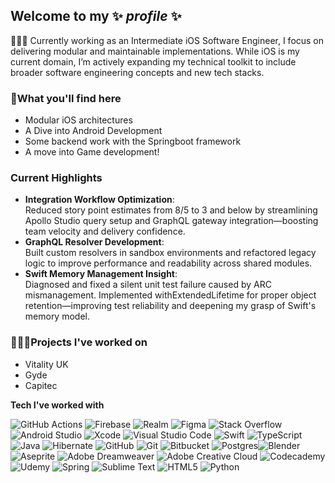 ## Welcome to my ✨ _profile_ ✨ 
👩🏻‍💻 Currently working as an Intermediate iOS Software Engineer, I focus on delivering modular and maintainable implementations. While iOS is my current domain, I’m actively expanding my technical toolkit to include broader software engineering concepts and new tech stacks.


### 📍What you'll find here 
* Modular iOS architectures
* A Dive into Android Development
* Some backend work with the Springboot framework
* A move into Game development!

### Current Highlights 
* **Integration Workflow Optimization**:  </br>
Reduced story point estimates from 8/5 to 3 and below by streamlining Apollo Studio query setup and GraphQL gateway integration—boosting team velocity and delivery confidence.
* **GraphQL Resolver Development**: </br>
Built custom resolvers in sandbox environments and refactored legacy logic to improve performance and readability across shared modules.
* **Swift Memory Management Insight**:  </br>
Diagnosed and fixed a silent unit test failure caused by ARC mismanagement. Implemented withExtendedLifetime for proper object retention—improving test reliability and deepening my grasp of Swift's memory model.

### 👩🏻‍💻Projects I've worked on
- Vitality UK 
- Gyde
- Capitec

**Tech I've worked with**

![GitHub Actions](https://img.shields.io/badge/github%20actions-%232671E5.svg?style=for-the-badge&logo=githubactions&logoColor=white) ![Firebase](https://img.shields.io/badge/firebase-a08021?style=for-the-badge&logo=firebase&logoColor=ffcd34) ![Realm](https://img.shields.io/badge/Realm-39477F?style=for-the-badge&logo=realm&logoColor=white) ![Figma](https://img.shields.io/badge/figma-%23F24E1E.svg?style=for-the-badge&logo=figma&logoColor=white) ![Stack Overflow](https://img.shields.io/badge/-Stackoverflow-FE7A16?style=for-the-badge&logo=stack-overflow&logoColor=white) ![Android Studio](https://img.shields.io/badge/android%20studio-346ac1?style=for-the-badge&logo=android%20studio&logoColor=white) ![Xcode](https://img.shields.io/badge/Xcode-007ACC?style=for-the-badge&logo=Xcode&logoColor=white) ![Visual Studio Code](https://img.shields.io/badge/Visual%20Studio%20Code-0078d7.svg?style=for-the-badge&logo=visual-studio-code&logoColor=white) ![Swift](https://img.shields.io/badge/swift-F54A2A?style=for-the-badge&logo=swift&logoColor=white) ![TypeScript](https://img.shields.io/badge/typescript-%23007ACC.svg?style=for-the-badge&logo=typescript&logoColor=white) ![Java](https://img.shields.io/badge/java-%23ED8B00.svg?style=for-the-badge&logo=openjdk&logoColor=white) ![Hibernate](https://img.shields.io/badge/Hibernate-59666C?style=for-the-badge&logo=Hibernate&logoColor=white) ![GitHub](https://img.shields.io/badge/github-%23121011.svg?style=for-the-badge&logo=github&logoColor=white) ![Git](https://img.shields.io/badge/git-%23F05033.svg?style=for-the-badge&logo=git&logoColor=white) ![Bitbucket](https://img.shields.io/badge/bitbucket-%230047B3.svg?style=for-the-badge&logo=bitbucket&logoColor=white)
![Postgres](https://img.shields.io/badge/postgres-%23316192.svg?style=for-the-badge&logo=postgresql&logoColor=white)![Blender](https://img.shields.io/badge/blender-%23F5792A.svg?style=for-the-badge&logo=blender&logoColor=white) ![Aseprite](https://img.shields.io/badge/Aseprite-FFFFFF?style=for-the-badge&logo=Aseprite&logoColor=#7D929E) ![Adobe Dreamweaver](https://img.shields.io/badge/Adobe%20Dreamweaver-FF61F6.svg?style=for-the-badge&logo=Adobe%20Dreamweaver&logoColor=white) ![Adobe Creative Cloud](https://img.shields.io/badge/Adobe%20Creative%20Cloud-DA1F26.svg?style=for-the-badge&logo=Adobe%20Creative%20Cloud&logoColor=white) ![Codecademy](https://img.shields.io/badge/Codecademy-FFF0E5?style=for-the-badge&logo=codecademy&logoColor=1F243A) ![Udemy](https://img.shields.io/badge/Udemy-A435F0?style=for-the-badge&logo=Udemy&logoColor=white) ![Spring](https://img.shields.io/badge/spring-%236DB33F.svg?style=for-the-badge&logo=spring&logoColor=white) ![Sublime Text](https://img.shields.io/badge/sublime_text-%23575757.svg?style=for-the-badge&logo=sublime-text&logoColor=important) ![HTML5](https://img.shields.io/badge/html5-%23E34F26.svg?style=for-the-badge&logo=html5&logoColor=white) ![Python](https://img.shields.io/badge/python-3670A0?style=for-the-badge&logo=python&logoColor=ffdd54)
